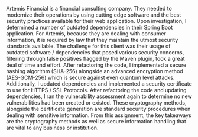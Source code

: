 Artemis Financial is a financial consulting company. They needed to modernize their operations by using cutting edge software and the best security practices available for their web application. Upon investigation, I determined a number of outdated dependencies in their Spring Boot application. For Artemis, because they are dealing with consumer information, it is required by law that they maintain the utmost security standards available. The challenge for this client was their usage of outdated software / dependencies that posed various security concerns, filtering through false positives flagged by the Maven plugin, took a great deal of time and effort. After refactoring the code, I implemented a secure hashing algorithm (SHA-256) alongside an advanced encryption method (AES-GCM-256) which is secure against even quantum level attacks. Additionally, I updated dependencies and implemented a security certificate to use for HTTPS / SSL Protocols. After refactoring the code and updating dependencies, I ran the vulnerability assessment again to determine no new vulnerabilities had been created or existed. These cryptography methods, alongside the certificate generation are standard security procedures when dealing with sensitive information. From this assignment, the key takeaways are the cryptography methods as well as secure information handling that are vital to any business or institution.

